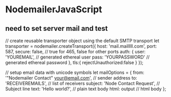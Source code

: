 # NodemailerJavaScript

## need to set server mail and test 



  // create reusable transporter object using the default SMTP transport
  let transporter = nodemailer.createTransport({
    host: 'mail.mailllll.com',
    port: 587,
    secure: false, // true for 465, false for other ports
    auth: {
        user: 'YOUREMAIL', // generated ethereal user
        pass: 'YOURPASSWORD'  // generated ethereal password
    },
    tls:{
      rejectUnauthorized:false
    }
  });

  // setup email data with unicode symbols
  let mailOptions = {
      from: '"Nodemailer Contact" <your@email.com>', // sender address
      to: 'RECEIVEREMAILS', // list of receivers
      subject: 'Node Contact Request', // Subject line
      text: 'Hello world?', // plain text body
      html: output // html body
  };


